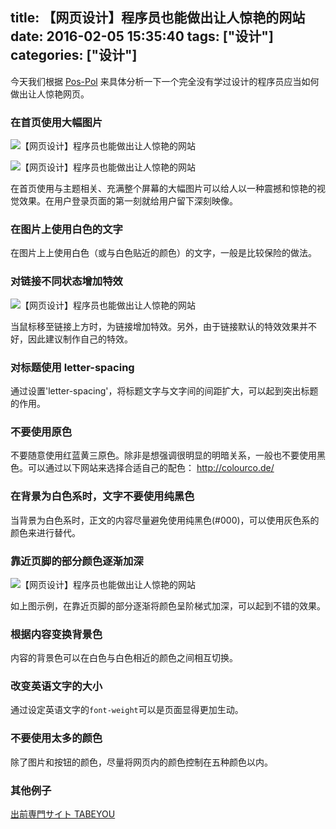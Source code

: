 title: 【网页设计】程序员也能做出让人惊艳的网站
date: 2016-02-05 15:35:40
tags: ["设计"]
categories: ["设计"]
---
今天我们根据 [Pos-Pol](http://pas-pol.jp/) 来具体分析一下一个完全没有学过设计的程序员应当如何做出让人惊艳网页。

### 在首页使用大幅图片

![【网页设计】程序员也能做出让人惊艳的网站](img/2016020503.png)

<!-- more -->

![【网页设计】程序员也能做出让人惊艳的网站](img/2016020501.png)

在首页使用与主题相关、充满整个屏幕的大幅图片可以给人以一种震撼和惊艳的视觉效果。在用户登录页面的第一刻就给用户留下深刻映像。

### 在图片上使用白色的文字

在图片上上使用白色（或与白色贴近的颜色）的文字，一般是比较保险的做法。

### 对链接不同状态增加特效

![【网页设计】程序员也能做出让人惊艳的网站](img/2016020504.png)

当鼠标移至链接上方时，为链接增加特效。另外，由于链接默认的特效效果并不好，因此建议制作自己的特效。

### 对标题使用 letter-spacing

通过设置'letter-spacing'，将标题文字与文字间的间距扩大，可以起到突出标题的作用。

### 不要使用原色

不要随意使用红蓝黄三原色。除非是想强调很明显的明暗关系，一般也不要使用黑色。可以通过以下网站来选择合适自己的配色：
http://colourco.de/

### 在背景为白色系时，文字不要使用纯黑色

当背景为白色系时，正文的内容尽量避免使用纯黑色(#000)，可以使用灰色系的颜色来进行替代。

### 靠近页脚的部分颜色逐渐加深

![【网页设计】程序员也能做出让人惊艳的网站](img/2016020502.png)

如上图示例，在靠近页脚的部分逐渐将颜色呈阶梯式加深，可以起到不错的效果。

### 根据内容变换背景色

内容的背景色可以在白色与白色相近的颜色之间相互切换。

### 改变英语文字的大小

通过设定英语文字的`font-weight`可以是页面显得更加生动。

### 不要使用太多的颜色

除了图片和按钮的颜色，尽量将网页内的颜色控制在五种颜色以内。

### 其他例子

[出前専門サイト TABEYOU](https://tabeyou.jp/)
